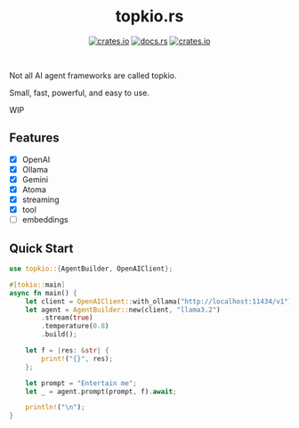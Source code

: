<div align="center">

# topkio.rs 
  [<img alt="crates.io" src="https://img.shields.io/crates/v/topkio?style=for-the-badge&logo=rust">](https://crates.io/crates/topkio)
  [<img alt="docs.rs" src="https://img.shields.io/docsrs/topkio?style=for-the-badge&logo=docs.rs">](https://docs.rs/topkio)
  [<img alt="crates.io" src="https://img.shields.io/crates/d/topkio?style=for-the-badge&logo=rust">](https://crates.io/crates/topkio)
</div>

</br>

Not all AI agent frameworks are called topkio.  

Small, fast, powerful, and easy to use.  

WIP

## Features
- [x] OpenAI
- [x] Ollama
- [x] Gemini
- [x] Atoma
- [x] streaming
- [x] tool
- [ ] embeddings

## Quick Start
```rust
use topkio::{AgentBuilder, OpenAIClient};

#[tokio::main]
async fn main() {
    let client = OpenAIClient::with_ollama("http://localhost:11434/v1");
    let agent = AgentBuilder::new(client, "llama3.2")
        .stream(true)
        .temperature(0.8)
        .build();

    let f = |res: &str| {
        print!("{}", res);
    };

    let prompt = "Entertain me";
    let _ = agent.prompt(prompt, f).await;

    println!("\n");
}
```
